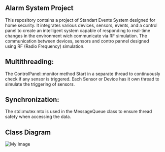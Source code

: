 ## Alarm System Project
This repository contains a project of Standart Events System designed for home security. It integrates various devices, sensors, events, and a control panel to create an intelligent system capable of responding to real-time changes in the environment wich communicate via RF simulation. The communication between devices, sensors and contro pannel designed using RF (Radio Frequency) simulation.
## Multithreading:
  The ControlPanel::monitor method Start in a separate thread to continuously check if any sensor is triggered.
  Each Sensor or Device has it own thread to simulate the triggering of sensors.
## Synchronization:
  The std::mutex mtx is used in the MessageQueue class to ensure thread safety when accessing the data.
## Class Diagram
![My Image](1.1.1ClassDiagram.png)
